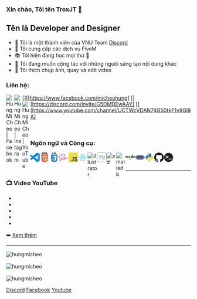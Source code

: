 ### Xin chào, Tôi tên TroxJT 👋 

## Tên là Developer and Designer

- 💼 Tôi là một thành viên của VNU Team [Discord](https://discord.com/invite/G5DMDEwAAY)
- 🐌 Tôi cung cấp các dịch vụ FiveM
- 📚 Tôi hiện đang học mọi thứ 🤣
- 👯 Tôi đang muốn cộng tác với những người sáng tạo nội dung khác
- 🎥 Tôi thích chụp ảnh, quay và edit video

### Liên hệ:

[<img align="left" alt="HungMiCheo | Facebook" width="22px" src="https://cdn.jsdelivr.net/npm/simple-icons@3/icons/facebook.svg" />][[https://www.facebook.com/micheohung]
[<img align="left" alt="HungMiCheo | Instagram" width="22px" src="https://cdn.jsdelivr.net/npm/simple-icons@v3/icons/discord.svg" />][https://discord.com/invite/G5DMDEwAAY]
[<img align="left" alt="HungMiCheo | YouTube" width="22px" src="https://cdn.jsdelivr.net/npm/simple-icons@v3/icons/youtube.svg" />][https://www.youtube.com/channel/UCTWcVDAN74G50tkF1v9Gl9A]

<br />

### Ngôn ngữ và Công cụ:

<img align="left" alt="Visual Studio Code" width="26px" src="https://raw.githubusercontent.com/github/explore/80688e429a7d4ef2fca1e82350fe8e3517d3494d/topics/visual-studio-code/visual-studio-code.png" />
<img align="left" alt="HTML5" width="26px" src="https://raw.githubusercontent.com/github/explore/80688e429a7d4ef2fca1e82350fe8e3517d3494d/topics/html/html.png" />
<img align="left" alt="CSS3" width="26px" src="https://raw.githubusercontent.com/github/explore/80688e429a7d4ef2fca1e82350fe8e3517d3494d/topics/css/css.png" />
<img align="left" alt="Sass" width="26px" src="https://raw.githubusercontent.com/github/explore/80688e429a7d4ef2fca1e82350fe8e3517d3494d/topics/sass/sass.png" />
<img align="left" alt="JavaScript" width="26px" src="https://raw.githubusercontent.com/github/explore/80688e429a7d4ef2fca1e82350fe8e3517d3494d/topics/javascript/javascript.png" />
<img align="left" alt="React" width="26px" src="https://raw.githubusercontent.com/github/explore/80688e429a7d4ef2fca1e82350fe8e3517d3494d/topics/react/react.png" />
<img align="left" alt="illustrator" width="26px" src="https://www.vectorlogo.zone/logos/adobe_illustrator/adobe_illustrator-icon.svg" />
<img align="left" alt="photoshop" width="26px" src="https://raw.githubusercontent.com/devicons/devicon/master/icons/photoshop/photoshop-line.svg" />
<img align="left" alt="xd" width="26px" src="https://cdn.worldvectorlogo.com/logos/adobe-xd.svg" />
<img align="left" alt="mariadb" width="26px" src="https://www.vectorlogo.zone/logos/mariadb/mariadb-icon.svg" />
<img align="left" alt="nodejs" width="26px" src="https://raw.githubusercontent.com/devicons/devicon/master/icons/nodejs/nodejs-original-wordmark.svg" />
<img align="left" alt="php" width="26px" src="https://raw.githubusercontent.com/devicons/devicon/master/icons/php/php-original.svg" />
<img align="left" alt="python" width="26px" src="https://raw.githubusercontent.com/devicons/devicon/master/icons/python/python-original.svg" />
<img align="left" alt="GitHub" width="26px" src="https://raw.githubusercontent.com/github/explore/78df643247d429f6cc873026c0622819ad797942/topics/github/github.png" />
<img align="left" alt="Terminal" width="26px" src="https://raw.githubusercontent.com/github/explore/80688e429a7d4ef2fca1e82350fe8e3517d3494d/topics/terminal/terminal.png" />

<br />
<br />

---

### 📺 Video YouTube

<!-- YOUTUBE:START -->
- []()
- []()
- []()
- []()
- []()
<!-- YOUTUBE:END -->

➡️ [Xem thêm](https://www.youtube.com/channel/UCTWcVDAN74G50tkF1v9Gl9A)

---

<p><img align="center" src="https://github-readme-stats.vercel.app/api/top-langs?username=hungmicheo&show_icons=true&locale=en&layout=compact" alt="hungmicheo" /></p>

<p><img align="center" src="https://github-readme-stats.vercel.app/api?username=hungmicheo&show_icons=true&locale=en" alt="hungmicheo" /></p>

<p><img align="center" src="https://github-readme-streak-stats.herokuapp.com/?user=hungmicheo&" alt="hungmicheo" /></p>


[Discord](https://discord.com/invite/G5DMDEwAAY)
[Facebook](https://www.facebook.com/micheohung)
[Youtube](https://www.youtube.com/channel/UCTWcVDAN74G50tkF1v9Gl9A)
